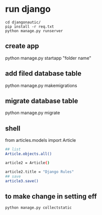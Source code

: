 # run django

```base
cd djangonautic/
pip install -r req.txt
python manage.py runserver
```

## create app

python manage.py startapp "folder name"

## add filed database table

python manage.py makemigrations

## migrate database table

python manage.py migrate

## shell

from articles.models import Article

```bash
## list
Article.objects.all()

article2 = Article()

article2.title = "Django Rules"
## save
article3.save()
```

## to make change in setting eff

```base
python manage.py collectstatic
```
